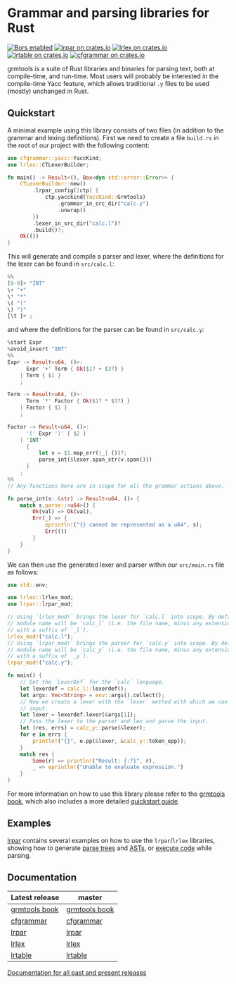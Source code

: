 # Grammar and parsing libraries for Rust

[![Bors enabled](https://bors.tech/images/badge_small.svg)](https://app.bors.tech/repositories/22484) [![lrpar on crates.io](https://img.shields.io/crates/v/lrpar.svg?label=lrpar)](https://crates.io/crates/lrpar) [![lrlex on crates.io](https://img.shields.io/crates/v/lrlex.svg?label=lrlex)](https://crates.io/crates/lrlex) [![lrtable on crates.io](https://img.shields.io/crates/v/lrtable.svg?label=lrtable)](https://crates.io/crates/lrtable) [![cfgrammar on crates.io](https://img.shields.io/crates/v/cfgrammar.svg?label=cfgrammar)](https://crates.io/crates/cfgrammar)

grmtools is a suite of Rust libraries and binaries for parsing text, both at
compile-time, and run-time. Most users will probably be interested in the
compile-time Yacc feature, which allows traditional `.y` files to be used
(mostly) unchanged in Rust.

## Quickstart

A minimal example using this library consists of two files (in addition to the
grammar and lexing definitions). First we need to create a file `build.rs` in
the root of our project with the following content:

```rust
use cfgrammar::yacc::YaccKind;
use lrlex::CTLexerBuilder;

fn main() -> Result<(), Box<dyn std::error::Error>> {
    CTLexerBuilder::new()
        .lrpar_config(|ctp| {
            ctp.yacckind(YaccKind::Grmtools)
                .grammar_in_src_dir("calc.y")
                .unwrap()
        })
        .lexer_in_src_dir("calc.l")?
        .build()?;
    Ok(())
}
```

This will generate and compile a parser and lexer, where the definitions for the
lexer can be found in `src/calc.l`:

```rust
%%
[0-9]+ "INT"
\+ "+"
\* "*"
\( "("
\) ")"
[\t ]+ ;
```

and where the definitions for the parser can be found in `src/calc.y`:

```rust
%start Expr
%avoid_insert "INT"
%%
Expr -> Result<u64, ()>:
      Expr '+' Term { Ok($1? + $3?) }
    | Term { $1 }
    ;

Term -> Result<u64, ()>:
      Term '*' Factor { Ok($1? * $3?) }
    | Factor { $1 }
    ;

Factor -> Result<u64, ()>:
      '(' Expr ')' { $2 }
    | 'INT'
      {
          let v = $1.map_err(|_| ())?;
          parse_int($lexer.span_str(v.span()))
      }
    ;
%%
// Any functions here are in scope for all the grammar actions above.

fn parse_int(s: &str) -> Result<u64, ()> {
    match s.parse::<u64>() {
        Ok(val) => Ok(val),
        Err(_) => {
            eprintln!("{} cannot be represented as a u64", s);
            Err(())
        }
    }
}
```

We can then use the generated lexer and parser within our `src/main.rs` file as
follows:

```rust
use std::env;

use lrlex::lrlex_mod;
use lrpar::lrpar_mod;

// Using `lrlex_mod!` brings the lexer for `calc.l` into scope. By default the
// module name will be `calc_l` (i.e. the file name, minus any extensions,
// with a suffix of `_l`).
lrlex_mod!("calc.l");
// Using `lrpar_mod!` brings the parser for `calc.y` into scope. By default the
// module name will be `calc_y` (i.e. the file name, minus any extensions,
// with a suffix of `_y`).
lrpar_mod!("calc.y");

fn main() {
    // Get the `LexerDef` for the `calc` language.
    let lexerdef = calc_l::lexerdef();
    let args: Vec<String> = env::args().collect();
    // Now we create a lexer with the `lexer` method with which we can lex an
    // input.
    let lexer = lexerdef.lexer(&args[1]);
    // Pass the lexer to the parser and lex and parse the input.
    let (res, errs) = calc_y::parse(&lexer);
    for e in errs {
        println!("{}", e.pp(&lexer, &calc_y::token_epp));
    }
    match res {
        Some(r) => println!("Result: {:?}", r),
        _ => eprintln!("Unable to evaluate expression.")
    }
}
```

For more information on how to use this library please refer to the [grmtools
book](https://softdevteam.github.io/grmtools/master/book/), which also includes
a more detailed [quickstart
guide](https://softdevteam.github.io/grmtools/master/book/quickstart.html).

## Examples

[lrpar](https://github.com/softdevteam/grmtools/tree/master/lrpar/examples)
contains several examples on how to use the `lrpar`/`lrlex` libraries, showing
how to generate [parse
trees](https://github.com/softdevteam/grmtools/tree/master/lrpar/examples/calc_parsetree)
and
[ASTs](https://github.com/softdevteam/grmtools/tree/master/lrpar/examples/calc_ast),
or [execute
code](https://github.com/softdevteam/grmtools/tree/master/lrpar/examples/calc_actions)
while parsing.

## Documentation

| Latest release                          | master |
|-----------------------------------------|--------|
| [grmtools book](https://softdevteam.github.io/grmtools/latest_release/book/) | [grmtools book](https://softdevteam.github.io/grmtools/master/book) |
| [cfgrammar](https://docs.rs/cfgrammar/) | [cfgrammar](https://softdevteam.github.io/grmtools/master/api/cfgrammar/) |
| [lrpar](https://docs.rs/lrpar/)         | [lrpar](https://softdevteam.github.io/grmtools/master/api/lrpar/)         |
| [lrlex](https://docs.rs/lrlex/)         | [lrlex](https://softdevteam.github.io/grmtools/master/api/lrlex/)         |
| [lrtable](https://docs.rs/lrtable/)     | [lrtable](https://softdevteam.github.io/grmtools/master/api/lrtable/)     |

[Documentation for all past and present releases](https://softdevteam.github.io/grmtools/)
